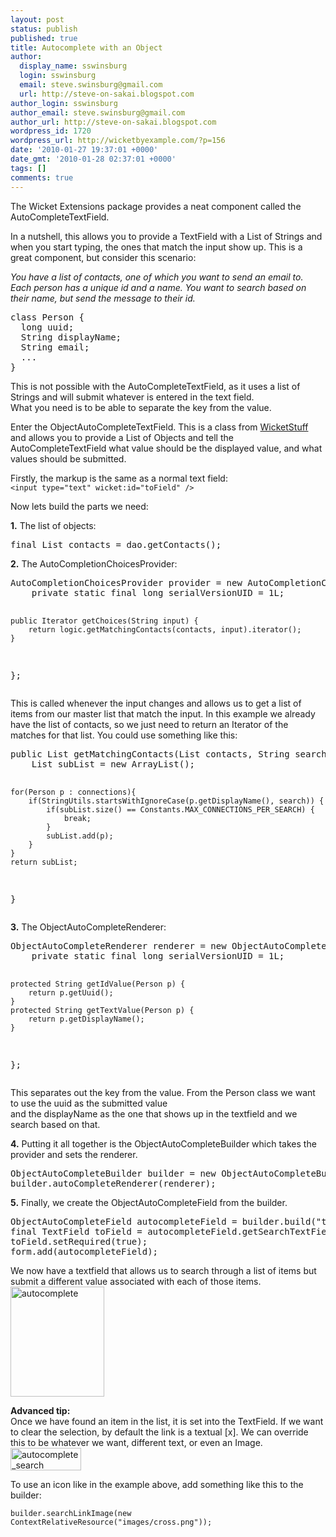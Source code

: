 ```yaml
---
layout: post
status: publish
published: true
title: Autocomplete with an Object
author:
  display_name: sswinsburg
  login: sswinsburg
  email: steve.swinsburg@gmail.com
  url: http://steve-on-sakai.blogspot.com
author_login: sswinsburg
author_email: steve.swinsburg@gmail.com
author_url: http://steve-on-sakai.blogspot.com
wordpress_id: 1720
wordpress_url: http://wicketbyexample.com/?p=156
date: '2010-01-27 19:37:01 +0000'
date_gmt: '2010-01-28 02:37:01 +0000'
tags: []
comments: true
---
```

<p>The Wicket Extensions package provides a neat component called the AutoCompleteTextField.</p>
<p>In a nutshell, this allows you to provide a TextField with a List of Strings and when you start typing, the ones that match the input show up. This is a great component, but consider this scenario:</p>
<p><em>You have a list of contacts, one of which you want to send an email to. Each person has a unique id and a name. You want to search based on their name, but send the message to their id.</em></p>
<pre>
class Person {
  long uuid;
  String displayName;
  String email;
  ...
}</pre>
<p>This is not possible with the AutoCompleteTextField, as it uses a list of Strings and will submit whatever is entered in the text field.<br />
What you need is to be able to separate the key from the value.</p>
<p>Enter the ObjectAutoCompleteTextField. This is a class from <a href="http://wicketstuff.org/confluence/display/STUFFWEB/Home">WicketStuff</a> and allows you to provide a List of Objects and tell the AutoCompleteTextField what value should be the displayed value, and what values should be submitted.</p>
<p>Firstly, the markup is the same as a normal text field:<br />
<code>&lt;input type="text" wicket:id="toField" /&gt;</code></p>
<p>Now lets build the parts we need:</p>
<p><strong>1.</strong> The list of objects:</p>
<pre>
final List contacts = dao.getContacts();
</pre>
<p><strong>2.</strong> The AutoCompletionChoicesProvider:</p>
<pre>
AutoCompletionChoicesProvider provider = new AutoCompletionChoicesProvider() {
	private static final long serialVersionUID = 1L;

	public Iterator getChoices(String input) {
		return logic.getMatchingContacts(contacts, input).iterator();
	}
};
</pre>
<p>This is called whenever the input changes and allows us to get a list of items from our master list that match the input. In this example we already have the list of contacts, so we just need to return an Iterator of the matches for that list. You could use something like this:</p>
<pre>
public List getMatchingContacts(List contacts, String search) {
	List subList = new ArrayList();

	for(Person p : connections){
		if(StringUtils.startsWithIgnoreCase(p.getDisplayName(), search)) {
			if(subList.size() == Constants.MAX_CONNECTIONS_PER_SEARCH) {
				break;
			}
			subList.add(p);
		}
	}
	return subList;
}
</pre>
<p><strong>3.</strong> The ObjectAutoCompleteRenderer:</p>
<pre>
ObjectAutoCompleteRenderer renderer = new ObjectAutoCompleteRenderer(){
	private static final long serialVersionUID = 1L;

	protected String getIdValue(Person p) {
		return p.getUuid();
	}
	protected String getTextValue(Person p) {
		return p.getDisplayName();
	}
};
</pre>
<p>This separates out the key from the value. From the Person class we want to use the uuid as the submitted value<br />
and the displayName as the one that shows up in the textfield and we search based on that.</p>
<p><strong>4.</strong> Putting it all together is the ObjectAutoCompleteBuilder which takes the provider and sets the renderer.</p>
<pre>
ObjectAutoCompleteBuilder builder = new ObjectAutoCompleteBuilder(provider);
builder.autoCompleteRenderer(renderer);
</pre>
<p><strong>5.</strong> Finally, we create the ObjectAutoCompleteField from the builder.</p>
<pre>
ObjectAutoCompleteField autocompleteField = builder.build("toField", new PropertyModel(newMessage, "to"));
final TextField toField = autocompleteField.getSearchTextField();
toField.setRequired(true);
form.add(autocompleteField);
</pre>
<p>We now have a textfield that allows us to search through a list of items but submit a different value associated with each of those items.<br />
<img src="http://www.mysticcoders.com/wp-content/uploads/2010/01/autocomplete.png" alt="autocomplete" width="150" height="176" class="alignnone size-full wp-image-161" /></p>
<p><strong>Advanced tip:</strong><br />
Once we have found an item in the list, it is set into the TextField. If we want to clear the selection, by default the link is a textual [x]. We can override this to be whatever we want, different text, or even an Image.<br />
<img src="http://www.mysticcoders.com/wp-content/uploads/2010/01/autocomplete_search.png" alt="autocomplete_search" width="113" height="36" class="alignnone size-full wp-image-162" /></p>
<p>To use an icon like in the example above, add something like this to the builder:</p>
<pre>
<code>builder.searchLinkImage(new ContextRelativeResource("images/cross.png"));</code>
</pre>
